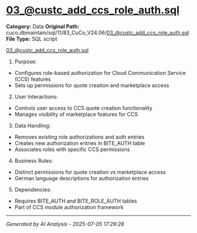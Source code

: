 # 03_@custc_add_ccs_role_auth.sql

**Category:** Data
**Original Path:** cuco.dbmaintain/sql/11/83_CuCo_V24.06/03_@custc_add_ccs_role_auth.sql
**File Type:** SQL script

03_@custc_add_ccs_role_auth.sql
1. Purpose:
- Configures role-based authorization for Cloud Communication Service (CCS) features
- Sets up permissions for quote creation and marketplace access

2. User Interactions:
- Controls user access to CCS quote creation functionality
- Manages visibility of marketplace features for CCS

3. Data Handling:
- Removes existing role authorizations and auth entries
- Creates new authorization entries in BITE_AUTH table
- Associates roles with specific CCS permissions

4. Business Rules:
- Distinct permissions for quote creation vs marketplace access
- German language descriptions for authorization entries

5. Dependencies:
- Requires BITE_AUTH and BITE_ROLE_AUTH tables
- Part of CCS module authorization framework

---
*Generated by AI Analysis - 2025-07-05 17:29:28*
